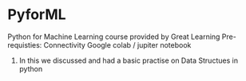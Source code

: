 # PyforML
Python for Machine Learning course provided by Great Learning
Pre-requisties:
Connectivity
Google colab / jupiter notebook
1. In this we discussed and had a basic practise on Data Structues in python
